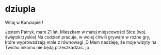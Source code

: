 # dziupla

Witaj w Kanciapie !

Jestem Patryk, mam 21 lat. Mieszkam w małej miejscowości Stce (woj. świętokrzyskie)
Na codzień pracuje, w wolej chwili grywam w różne gry, które wyprowadzają mnie z równowagi ;D
Mam nadzieję, że moje wizyty na Twichu nikomu nie będą przeszkadzać. ;p
